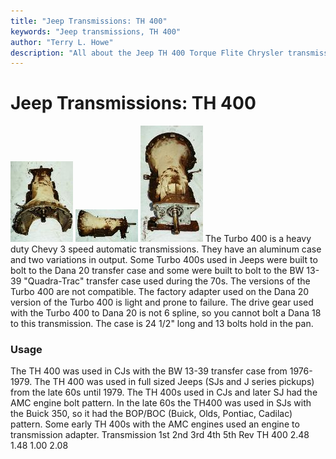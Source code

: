 ```yaml
---
title: "Jeep Transmissions: TH 400"
keywords: "Jeep transmissions, TH 400"
author: "Terry L. Howe"
description: "All about the Jeep TH 400 Torque Flite Chrysler transmission."
---
```


# Jeep Transmissions: TH 400
[![TH400 side](/trans/th4002_.jpg)](/trans/th4002.jpg)
[![TH400 side](/trans/th4003_.jpg)](/trans/th4003.jpg)
[![TH400 back](/trans/th4001_.jpg)](/trans/th4001.jpg)
The Turbo 400 is a heavy duty Chevy 3 speed automatic
transmissions.  They have an aluminum case and two variations
in output.  Some Turbo 400s used in Jeeps were built to bolt
to the Dana 20 transfer case and some were built to bolt to
the BW 13-39 "Quadra-Trac" transfer case used during the 70s.
The versions of the Turbo 400 are not compatible.  The factory
adapter used on the Dana 20 version of the Turbo 400 is light
and prone to failure.  The drive gear used with the Turbo 400
to Dana 20 is not 6 spline, so you cannot bolt a Dana 18 to
this transmission.  The case is 24 1/2" long and 13 bolts hold in
the pan.
### Usage
The TH 400 was used in CJs with the BW 13-39 transfer case from
1976-1979.  The TH 400 was used in full sized Jeeps (SJs and J series
pickups) from the late 60s until 1979.  The TH 400s used in CJs
and later SJ had the AMC engine bolt pattern.  In the late 60s
the TH400 was used in SJs with the Buick 350, so it had the BOP/BOC
(Buick, Olds, Pontiac, Cadilac) pattern.  Some early TH 400s with
the AMC engines used an engine to transmission adapter.
Transmission 1st 2nd 3rd 4th 5th Rev 
TH 400 2.48 1.48 1.00   2.08